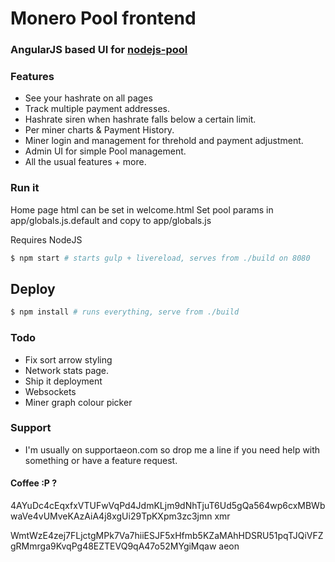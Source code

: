 # Monero Pool frontend

### AngularJS based UI for [nodejs-pool](https://github.com/Snipa22/nodejs-pool)

### Features
- See your hashrate on all pages
- Track multiple payment addresses.
- Hashrate siren when hashrate falls below a certain limit.
- Per miner charts & Payment History.
- Miner login and management for threhold and payment adjustment.
- Admin UI for simple Pool management.
- All the usual features + more.

### Run it

Home page html can be set in welcome.html
Set pool params in app/globals.js.default and copy to app/globals.js

Requires NodeJS

```sh
$ npm start # starts gulp + livereload, serves from ./build on 8080
```

## Deploy
```sh
$ npm install # runs everything, serve from ./build
```

### Todo

* Fix sort arrow styling
* Network stats page.
* Ship it deployment
* Websockets
* Miner graph colour picker

### Support
* I'm usually on supportaeon.com so drop me a line if you need help with something or have a feature request.

#### Coffee :P ?
4AYuDc4cEqxfxVTUFwVqPd4JdmKLjm9dNhTjuT6Ud5gQa564wp6cxMBWbwaVe4vUMveKAzAiA4j8xgUi29TpKXpm3zc3jmn
xmr

WmtWzE4zej7FLjctgMPk7Va7hiiESJF5xHfmb5KZaMAhHDSRU51pqTJQiVFZgRMmrga9KvqPg48EZTEVQ9qA47o52MYgiMqaw
aeon
